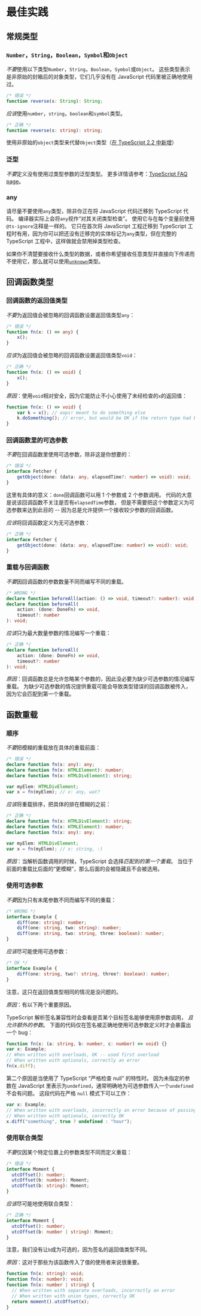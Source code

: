 # 最佳实践

## 常规类型

### `Number`，`String`，`Boolean`，`Symbol`和`Object`

*不要*使用以下类型`Number`，`String`，`Boolean`，`Symbol`或`Object`。
这些类型表示是非原始的封箱后的对象类型，它们几乎没有在 JavaScript 代码里被正确地使用过。

```ts
/* 错误 */
function reverse(s: String): String;
```

*应该*使用`number`，`string`，`boolean`和`symbol`类型。

```ts
/* 正确 */
function reverse(s: string): string;
```

使用非原始的`object`类型来代替`Object`类型（[在 TypeScript 2.2 中新增](../release-notes/typeScript-2.2.md#object类型)）

### 泛型

*不要*定义没有使用过类型参数的泛型类型。
更多详情请参考：[TypeScript FAQ page](https://github.com/Microsoft/TypeScript/wiki/FAQ#why-doesnt-type-inference-work-on-this-interface-interface-foot---)。

### any

请尽量不要使用`any`类型，除非你正在将 JavaScript 代码迁移到 TypeScript 代码。
编译器实际上会将`any`视作“对其关闭类型检查”。
使用它与在每个变量前使用`@ts-ignore`注释是一样的。
它只在首次将 JavaScript 工程迁移到 TypeScript 工程时有用，因为你可以把还没有迁移完的实体标记为`any`类型，但在完整的 TypeScript 工程中，这样做就会禁用掉类型检查。

如果你不清楚要接收什么类型的数据，或者你希望接收任意类型并直接向下传递而不使用它，那么就可以使用[`unknown`](../handbook/basic-types.md#unknown)类型。

## 回调函数类型

### 回调函数的返回值类型

*不要*为返回值会被忽略的回调函数设置返回值类型`any`：

```ts
/* 错误 */
function fn(x: () => any) {
    x();
}
```

*应该*为返回值会被忽略的回调函数设置返回值类型`void`：

```ts
/* 正确 */
function fn(x: () => void) {
    x();
}
```

_原因_：使用`void`相对安全，因为它能防止不小心使用了未经检查的`x`的返回值：

```ts
function fn(x: () => void) {
    var k = x(); // oops! meant to do something else
    k.doSomething(); // error, but would be OK if the return type had been 'any'
}
```

### 回调函数里的可选参数

*不要*在回调函数里使用可选参数，除非这是你想要的：

```ts
/* 错误 */
interface Fetcher {
    getObject(done: (data: any, elapsedTime?: number) => void): void;
}
```

这里有具体的意义：`done`回调函数可以用 1 个参数或 2 个参数调用。
代码的大意是说该回调函数不关注是否有`elapsedTime`参数， 但是不需要把这个参数定义为可选参数来达到此目的 --
因为总是允许提供一个接收较少参数的回调函数。

*应该*将回调函数定义为无可选参数：

```ts
/* 正确 */
interface Fetcher {
    getObject(done: (data: any, elapsedTime: number) => void): void;
}
```

### 重载与回调函数

*不要*因回调函数的参数数量不同而编写不同的重载。

```ts
/* WRONG */
declare function beforeAll(action: () => void, timeout?: number): void;
declare function beforeAll(
    action: (done: DoneFn) => void,
    timeout?: number
): void;
```

*应该*只为最大数量参数的情况编写一个重载：

```ts
/* 正确 */
declare function beforeAll(
    action: (done: DoneFn) => void,
    timeout?: number
): void;
```

_原因_：回调函数总是允许忽略某个参数的，因此没必要为缺少可选参数的情况编写重载。
为缺少可选参数的情况提供重载可能会导致类型错误的回调函数被传入，因为它会匹配到第一个重载。

## 函数重载

### 顺序

*不要*把模糊的重载放在具体的重载前面：

```ts
/* 错误 */
declare function fn(x: any): any;
declare function fn(x: HTMLElement): number;
declare function fn(x: HTMLDivElement): string;

var myElem: HTMLDivElement;
var x = fn(myElem); // x: any, wat?
```

*应该*将重载排序，把具体的排在模糊的之前：

```ts
/* 正确 */
declare function fn(x: HTMLDivElement): string;
declare function fn(x: HTMLElement): number;
declare function fn(x: any): any;

var myElem: HTMLDivElement;
var x = fn(myElem); // x: string, :)
```

_原因_：当解析函数调用的时候，TypeScript 会选择*匹配到的第一个重载*。
当位于前面的重载比后面的“更模糊”，那么后面的会被隐藏且不会被选用。

### 使用可选参数

*不要*因为只有末尾参数不同而编写不同的重载：

```ts
/* WRONG */
interface Example {
    diff(one: string): number;
    diff(one: string, two: string): number;
    diff(one: string, two: string, three: boolean): number;
}
```

*应该*尽可能使用可选参数：

```ts
/* OK */
interface Example {
    diff(one: string, two?: string, three?: boolean): number;
}
```

注意，这只在返回值类型相同的情况是没问题的。

_原因_：有以下两个重要原因。

TypeScript 解析签名兼容性时会查看是否某个目标签名能够使用原参数调用，
_且允许额外的参数_。
下面的代码仅在签名被正确地使用可选参数定义时才会暴露出一个 bug：

```ts
function fn(x: (a: string, b: number, c: number) => void) {}
var x: Example;
// When written with overloads, OK -- used first overload
// When written with optionals, correctly an error
fn(x.diff);
```

第二个原因是当使用了 TypeScript “严格检查 null” 的特性时。
因为未指定的参数在 JavaScript 里表示为`undefined`，通常明确地为可选参数传入一个`undefined`不会有问题。
这段代码在严格 `null` 模式下可以工作：

```ts
var x: Example;
// When written with overloads, incorrectly an error because of passing 'undefined' to 'string'
// When written with optionals, correctly OK
x.diff("something", true ? undefined : "hour");
```

### 使用联合类型

*不要*仅因某个特定位置上的参数类型不同而定义重载：

```ts
/* 错误 */
interface Moment {
  utcOffset(): number;
  utcOffset(b: number): Moment;
  utcOffset(b: string): Moment;
}
```

*应该*尽可能地使用联合类型：

```ts
/* 正确 */
interface Moment {
  utcOffset(): number;
  utcOffset(b: number | string): Moment;
}
```

注意，我们没有让`b`成为可选的，因为签名的返回值类型不同。

_原因_：这对于那些为该函数传入了值的使用者来说很重要。

```ts
function fn(x: string): void;
function fn(x: number): void;
function fn(x: number | string) {
  // When written with separate overloads, incorrectly an error
  // When written with union types, correctly OK
  return moment().utcOffset(x);
}
```

